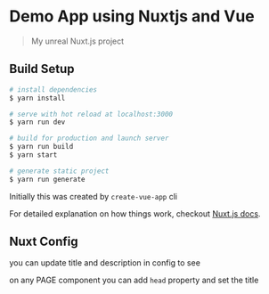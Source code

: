# Demo App using Nuxtjs and Vue

> My unreal Nuxt.js project

## Build Setup

``` bash
# install dependencies
$ yarn install

# serve with hot reload at localhost:3000
$ yarn run dev

# build for production and launch server
$ yarn run build
$ yarn start

# generate static project
$ yarn run generate
```

Initially this was created by `create-vue-app` cli

For detailed explanation on how things work, checkout [Nuxt.js docs](https://nuxtjs.org).

## Nuxt Config

you can update title and description in config to see

on any PAGE component you can add `head` property and set the title
